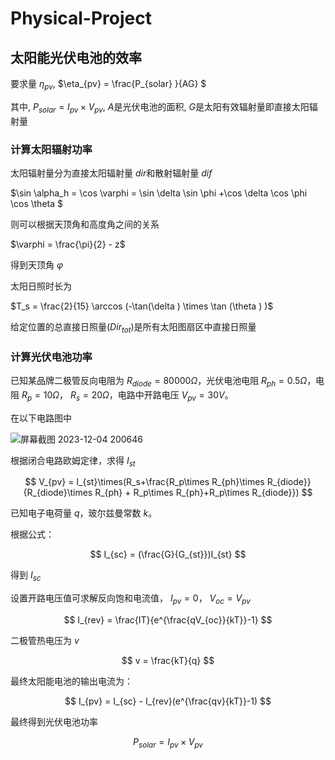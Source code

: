 # Physical-Project

## 太阳能光伏电池的效率

要求量 $\eta_{pv}$, $\eta_{pv}  = \frac{P_{solar} }{AG} $

其中, $P_{solar}=I_{pv} \times V_{pv}$, $A$是光伏电池的面积, $G$是太阳有效辐射量即直接太阳辐射量

### 计算太阳辐射功率

太阳辐射量分为直接太阳辐射量 $dir$和散射辐射量 $dif$

$\sin \alpha_h = \cos \varphi = \sin \delta \sin \phi +\cos \delta \cos \phi \cos \theta $

则可以根据天顶角和高度角之间的关系

$\varphi  = \frac{\pi}{2}  - z$

得到天顶角 $\varphi$

太阳日照时长为

$T_s = \frac{2}{15} \arccos (-\tan(\delta ) \times \tan (\theta ) )$

给定位置的总直接日照量($Dir_{tot}$)是所有太阳图扇区中直接日照量

### 计算光伏电池功率

已知某品牌二极管反向电阻为 $R_{diode} = 80000\Omega$，光伏电池电阻 $R_{ph} = 0.5\Omega$，电阻 $R_p=10\Omega$， $R_s=20\Omega$，电路中开路电压 $V_{pv} = 30V$。

在以下电路图中

![屏幕截图 2023-12-04 200646](https://github.com/Egbert-Lannister/Physical-Project/assets/117975086/1a824b04-ad70-46c0-9a79-449daf409e24)


根据闭合电路欧姆定律，求得 $I_{st}$

$$
V_{pv} = I_{st}\times(R_s+\frac{R_p\times R_{ph}\times R_{diode}}{R_{diode}\times R_{ph} + R_p\times R_{ph}+R_p\times R_{diode}})
$$

已知电子电荷量 $q$，玻尔兹曼常数 $k$。

根据公式：

$$
I_{sc} = (\frac{G}{G_{st}})I_{st}
$$

得到 $I_{sc}$

设置开路电压值可求解反向饱和电流值， $I_{pv} = 0$， $V_{oc}  = V_{pv}$

$$
I_{rev} = \frac{IT}{e^{\frac{qV_{oc}}{kT}}-1}
$$


二极管热电压为 $v$

$$
v = \frac{kT}{q}
$$

最终太阳能电池的输出电流为：

$$
I_{pv} = I_{sc} - I_{rev}(e^{\frac{qv}{kT}}-1)
$$

最终得到光伏电池功率

$$
P_{solar}=I_{pv} \times V_{pv}
$$

